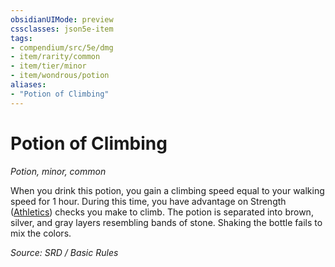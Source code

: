 ```yaml
---
obsidianUIMode: preview
cssclasses: json5e-item
tags:
- compendium/src/5e/dmg
- item/rarity/common
- item/tier/minor
- item/wondrous/potion
aliases: 
- "Potion of Climbing"
---
```

# Potion of Climbing
*Potion, minor, common*  


When you drink this potion, you gain a climbing speed equal to your walking speed for 1 hour. During this time, you have advantage on Strength ([Athletics](skills.md#Athletics)) checks you make to climb. The potion is separated into brown, silver, and gray layers resembling bands of stone. Shaking the bottle fails to mix the colors.

*Source: SRD / Basic Rules*